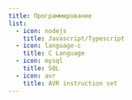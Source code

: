 ```yaml
---
title: Программирование
list:
  - icon: nodejs
    title: Javascript/Typescript
  - icon: language-c
    title: C Language
  - icon: mysql
    title: SQL
  - icon: avr
    title: AVR instruction set
---
```

